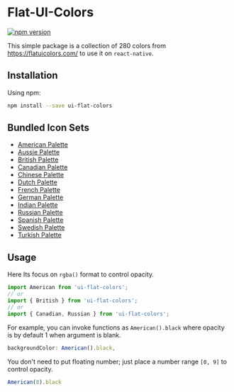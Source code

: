 # Flat-UI-Colors

[![npm version](https://badge.fury.io/js/ui-flat-colors.svg)](https://badge.fury.io/for/js/ui-flat-colors)

This simple package is a collection of 280 colors from https://flatuicolors.com/ to use it on `react-native`.

## Installation

Using npm:
```bash
npm install --save ui-flat-colors
```

## Bundled Icon Sets

- [American Palette](https://flatuicolors.com/palette/us)
- [Aussie Palette](https://flatuicolors.com/palette/au)
- [British Palette](https://flatuicolors.com/palette/gb)
- [Canadian Palette](https://flatuicolors.com/palette/ca)
- [Chinese Palette](https://flatuicolors.com/palette/cn)
- [Dutch Palette](https://flatuicolors.com/palette/nl)
- [French Palette](https://flatuicolors.com/palette/fr)
- [German Palette](https://flatuicolors.com/palette/de)
- [Indian Palette](https://flatuicolors.com/palette/in)
- [Russian Palette](https://flatuicolors.com/palette/ru)
- [Spanish Palette](https://flatuicolors.com/palette/es)
- [Swedish Palette](https://flatuicolors.com/palette/se)
- [Turkish Palette](https://flatuicolors.com/palette/tr)

## Usage

Here Its focus on `rgba()` format to control opacity. 

```javascript
import American from 'ui-flat-colors';
// or
import { British } from 'ui-flat-colors';
// or
import { Canadian, Russian } from 'ui-flat-colors';
```

For example, you can invoke functions as `American().black` where opacity is by default 1 when argument is blank.

```javascript
backgroundColor: American().black,
```

You don't need to put floating number; just place a number range `[0, 9]` to control opacity.
```javascript
American(8).black
```